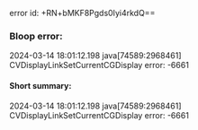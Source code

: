 error id: +RN+bMKF8Pgds0Iyi4rkdQ==
### Bloop error:

2024-03-14 18:01:12.198 java[74589:2968461] CVDisplayLinkSetCurrentCGDisplay error: -6661
#### Short summary: 

2024-03-14 18:01:12.198 java[74589:2968461] CVDisplayLinkSetCurrentCGDisplay error: -6661